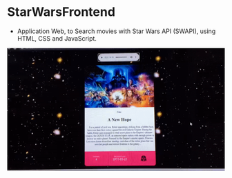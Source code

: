 # StarWarsFrontend

* Application Web, to Search movies with Star Wars API (SWAPI), using HTML, CSS and JavaScript. 

![imagem](https://github.com/Pamylla/StarWarsFrontend/blob/master/src/starWarsgif.gif)

